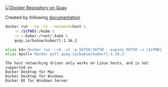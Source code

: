 [![Docker Repository on Quay](https://quay.io/repository/bukow/kubectl/status "Docker Repository on Quay")](https://quay.io/repository/bukow/kubectl)

Created by following [documentation](https://kubernetes.io/docs/tasks/tools/install-kubectl/#optional-kubectl-configurations)
```bash
docker run --rm -it --network=host \
    -v /${PWD}:/kube \
    -v ~.kube/:/root/.kube \
    quay.io/bukow/kubectl:1.16.2
```
```bash
alias kd='docker run --rm -it -p 50750:50750 --expose 50750 -v /${PWD}:/kube -v ~.kube/:/root/.kube quay.io/bukow/kubectl:1.16.2'
alias kpull='docker pull quay.io/bukow/kubectl:1.16.2'
```


```
The host networking driver only works on Linux hosts, and is not supported on 
Docker Desktop for Mac
Docker Desktop for Windows
Docker EE for Windows Server
```
